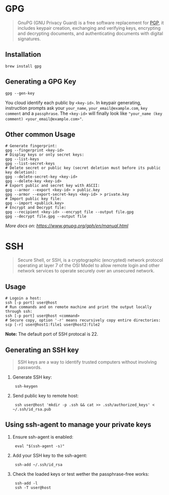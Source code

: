 # GPG

> GnuPG (GNU Privacy Guard) is a free software replacement for [PGP](https://en.wikipedia.org/wiki/Pretty_Good_Privacy), it includes keypair creation, exchanging and verifying keys, encrypting and decrypting documents, and authenticating documents with digital signatures.

## Installation

    brew install gpg

## Generating a GPG Key

    gpg --gen-key

You cloud identify each public by `<key-id>`. In keypair generating, instruction prompts ask your `your_name`, `your_email@example.com`, `key comment` and a `passphrase`. The `<key-id>` will finally look like `"your_name (key comment) <your_email@example.com>"`.

## Other common Usage

```shell
# Generate fingerprint:
gpg --fingerprint <key-id>
# Display keys or only secret keys:
gpg --list-keys
gpg --list-secret-keys
# Delete secret or public key (secret deletion must before its public key deletion):
gpg --delete-secret-key <key-id>
gpg --delete-key <key-id>
# Export public and secret key with ASCII:
gpg --armor --export <key-id> > public.key
gpg --armor --export-secret-keys <key-id> > private.key
# Import public key file:
gpg --import <publick.key>
# Encrypt and Decrypt file:
gpg --recipient <key-id> --encrypt file --output file.gpg
gpg --decrypt file.gpg --output file
```

*More docs on: <https://www.gnupg.org/gph/en/manual.html>*

# SSH

> Secure Shell, or SSH, is a cryptographic (encrypted) network protocol operating at layer 7 of the OSI Model to allow remote login and other network services to operate securely over an unsecured network.

## Usage

```shell
# Logoin a host:
ssh [-p port] user@host
# Run commands and on remote machine and print the output locally through ssh:
ssh [-p port] user@host <command>
# Secure copy, option '-r' means recursively copy entire directories:
scp [-r] user@host1:file1 user@host2:file2
```
**Note:** The default port of SSH protocal is 22.

## Generating an SSH key

> SSH keys are a way to identify trusted computers without involving passwords.

1. Generate SSH key:

        ssh-keygen
        
2. Send public key to remote host:

        ssh user@host 'mkdir -p .ssh && cat >> .ssh/authorized_keys' < ~/.ssh/id_rsa.pub

## Using ssh-agent to manage your private keys

1. Ensure ssh-agent is enabled:

        eval "$(ssh-agent -s)"

2. Add your SSH key to the ssh-agent:

        ssh-add ~/.ssh/id_rsa

3. Check the loaded keys or test wether the passphrase-free works:

        ssh-add -l
        ssh -T user@host


